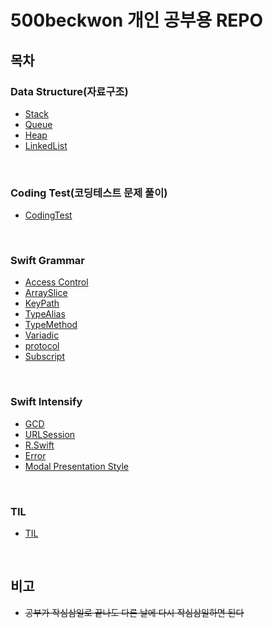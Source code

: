 # 500beckwon 개인 공부용 REPO

## 목차

### Data Structure(자료구조)
- [Stack](https://github.com/500beckwon/SwiftBasic/tree/master/Stack)
- [Queue](https://github.com/500beckwon/SwiftBasic/tree/master/Queue)
- [Heap](https://github.com/500beckwon/SwiftBasic/tree/master/Heap)
- [LinkedList]((https://github.com/500beckwon/SwiftBasic/tree/master/LinkList))

<br>

### Coding Test(코딩테스트 문제 풀이)
- [CodingTest](https://github.com/500beckwon/SwiftBasic/tree/master/CodingTest)

<br>

### Swift Grammar
- [Access Control](https://github.com/500beckwon/SwiftBasic/tree/master/AccesControl)
- [ArraySlice](https://github.com/500beckwon/SwiftBasic/tree/master/ArraySlice)
- [KeyPath](https://github.com/500beckwon/SwiftBasic/tree/master/KeyPath)
- [TypeAlias](https://github.com/500beckwon/SwiftBasic/tree/master/TypeAlias)
- [TypeMethod](https://github.com/500beckwon/SwiftBasic/tree/master/TypeMethod)
- [Variadic](https://github.com/500beckwon/SwiftBasic/tree/master/Varidic)
- [protocol](https://github.com/500beckwon/SwiftBasic/tree/master/protocol) 
- [Subscript](https://github.com/500beckwon/SwiftBasic/tree/master/Subscript)

<br>

### Swift Intensify
- [GCD](https://github.com/500beckwon/SwiftBasic/tree/master/GCD)
- [URLSession](https://github.com/500beckwon/SwiftBasic/tree/master/URLSession)
- [R.Swift](https://github.com/500beckwon/SwiftBasic/tree/master/RSwift)
- [Error](https://github.com/500beckwon/SwiftBasic/tree/master/Errorl)
- [Modal Presentation Style](https://github.com/500beckwon/SwiftBasic/tree/master/ModalPresentationStyle)

<br>

### TIL 
- [TIL](https://github.com/500beckwon/SwiftBasic/tree/master/TIL)

<br>


## 비고 
- ~~공부가 작심삼일로 끝나도 다른 날에 다시 작심삼일하면 된다~~
